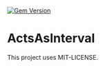 [![Gem Version](https://badge.fury.io/rb/acts_as_interval.svg)](http://badge.fury.io/rb/acts_as_interval)
# ActsAsInterval

This project uses MIT-LICENSE.
